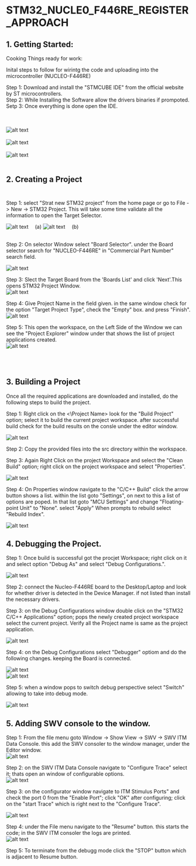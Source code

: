 # STM32_NUCLE0_F446RE_REGISTER_APPROACH
 
## 1. Getting Started:<br/>

Cooking Things ready for work:<br/>

Inital steps to follow for wirintg the code and uploading into the microcontroller (NUCLEO-F446RE)<br/>

Step 1: Download and install the "STMCUBE IDE" from the official website by ST microcontrollers.<br/>
Step 2: While Installing the Software allow the drivers binaries if prompoted.<br/>
Setp 3: Once everything is done open the IDE.<br/>
<br/>
<br/>

![alt text](</Docs/Launcher_select.png>)<br/><br/>
![alt text](</Docs/Home_page.png>)<br/><br/>
![alt text](</Docs/STM CUBEIDE.png>)<br/><br/>

## 2. Creating a Project<br/><br/>
Step 1: select "Strat new STM32 project" from the home page or go to File -> New -> STM32 Project. This will take some time validate all the information to open the Target Selector.
<br/>

![alt text](</Docs/Start_new_proj.png>)             &emsp;(a)
![alt text](</Docs/Start_new_proj_b.png>)           &emsp;(b)<br/><br/>

Step 2: On selector Window select  "Board Selector". under the Board selector search for "NUCLEO-F446RE" in "Commercial Part Number" search field.<br/>

![alt text](</Docs/Board_Selector.png>)<br/>

Step 3: Slect the Target Board from the 'Boards List' and click 'Next'.This opens STM32 Project Window.<br/>
![alt text](</Docs/Board_List.png>)<br/>

Step 4: Give Project Name in the field given. in the same window check for the option "Target Project Type", check the "Empty" box. and press "Finish".<br/>
![alt text](</Docs/Project_name.png>)<br/>

Step 5: This open the workspace, on the Left Side of the Window we can see the "Project Explorer" window under that shows the list of project applications created.<br/>
![alt text](</Docs/Project_Explorer.png>)<br/>

<br/>
<br/>

## 3. Building a Project

Once all the required applications are downloaded and installed, do the following steps to build the project.

Step 1: Right click on the <\Project Name> look for the "Build Project" option; select it to build the current project workspace. after successful build check for the build results on the consle under the editor window.
<br/>

![alt text](</Docs/Build_project.png>)<br/>

Step 2: Copy the provided files into the src directory within the workspace.<br/>

Step 3: Again Right Click on the project Workspace and select the "Clean Build" option; right click on the project workspace and select "Properties".<br/>


![alt text](</Docs/Clean_build.png>)<br/>

Step 4: On Properties window navigate to the "C/C++ Build" click the arrow button shows a list. within the list goto "Settings", on next to this a list of options are poped. In that list goto "MCU Settings" and change "Floating-point Unit" to "None". select "Apply" When prompts to rebuild select "Rebuild Index".<br/>

![alt text](</Docs/Properties.png>)<br/>

## 4. Debugging the Project.

Step 1: Once build is successful got the procjet Workspace; right click on it and select option "Debug As" and select "Debug Configurations.". <br/>

![alt text](</Docs/Debug_Config.png>)<br/>

Step 2: connect the Nucleo-F446RE board to the Desktop/Laptop and look for whether driver is detected in the Device Manager. if not listed than install the necessary drivers.<br/>

Step 3: on the Debug Configurations window double click on the "STM32 C/C++ Applications" option; pops the newly created project workspace select the current project. Verify all the Project name is same as the project application.<br/>

![alt text](</Docs/Debug_application.png>)<br/>

Step 4: on the Debug Configurations select "Debugger" optiom and do the following changes. keeping the Board is connected.<br/>

![alt text](/Docs/Debugger_Info.png)<br/>
![alt text](/Docs/Debugger_Info2.png)<br/>

Step 5: when a window pops to switch debug perspective select "Switch" allowing to take into debug mode.<br/>

![alt text](</Docs/Debug_Perspective.png>)<br/>

## 5. Adding SWV console to the window.

Step 1: From the file menu goto Window -> Show View -> SWV -> SWV ITM Data Console. this add the SWV consoler to the window manager, under the Editor window.<br/>
![alt text](</Docs/SWV_tool.png>)<br/>

Step 2: on the SWV ITM Data Console navigate to "Configure Trace" select it; thats open an window of configurable options.<br/>
![alt text](</Docs/SWV_config_trace.png>)<br/>

Step 3: on the configurator window navigate to ITM Stimulus Ports" and check the port 0 from the "Enable Port"; click "OK" after configuring; click on the "start Trace" which is right next to the "Configure Trace".<br/>

![alt text](</Docs/SWV_Port.png>)<br/>

Step 4: under the File menu navigate to the "Resume" button. this starts the code; in the SWV ITM consoler the logs are printed.<br/>
![alt text](</Docs/Start_code.png>)</br>

Step 5: To terminate from the debugg mode click the "STOP" button which is adjacent to Resume button.<br/>